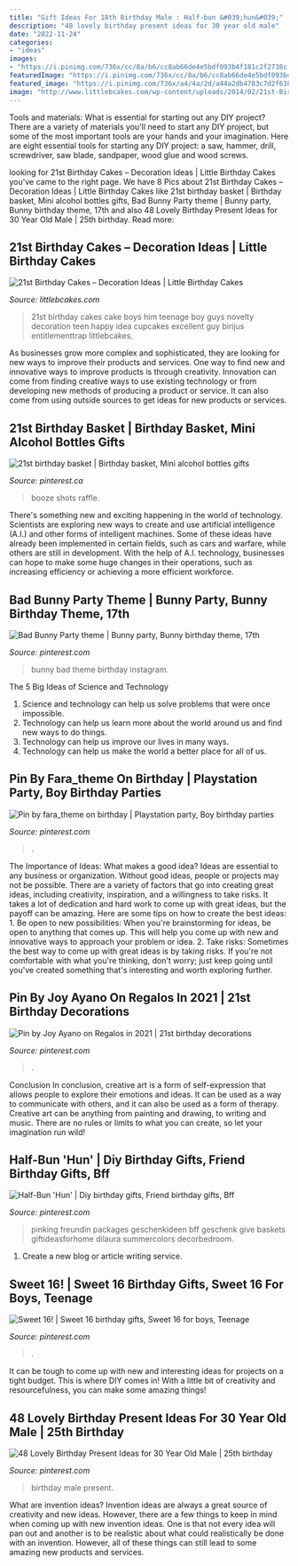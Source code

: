 ```yaml
---
title: "Gift Ideas For 18th Birthday Male : Half-bun &#039;hun&#039;"
description: "48 lovely birthday present ideas for 30 year old male"
date: "2022-11-24"
categories:
- "ideas"
images:
- "https://i.pinimg.com/736x/cc/8a/b6/cc8ab66de4e5bdf093b4f181c2f2738c.jpg"
featuredImage: "https://i.pinimg.com/736x/cc/8a/b6/cc8ab66de4e5bdf093b4f181c2f2738c.jpg"
featured_image: "https://i.pinimg.com/736x/a4/4a/2d/a44a2db4783c7d2f638c990f76d3b117.jpg"
image: "http://www.littlebcakes.com/wp-content/uploads/2014/02/21st-Birthday-Cake.jpg"
---
```



Tools and materials: What is essential for starting out any DIY project?
There are a variety of materials you'll need to start any DIY project, but some of the most important tools are your hands and your imagination. Here are eight essential tools for starting any DIY project: a saw, hammer, drill, screwdriver, saw blade, sandpaper, wood glue and wood screws.

	

		
looking for 21st Birthday Cakes – Decoration Ideas | Little Birthday Cakes you've came to the right page. We have 8 Pics about 21st Birthday Cakes – Decoration Ideas | Little Birthday Cakes like 21st birthday basket | Birthday basket, Mini alcohol bottles gifts, Bad Bunny Party theme | Bunny party, Bunny birthday theme, 17th and also 48 Lovely Birthday Present Ideas for 30 Year Old Male | 25th birthday. Read more:
		
    
## 21st Birthday Cakes – Decoration Ideas | Little Birthday Cakes

<img loading=lazy src="http://www.littlebcakes.com/wp-content/uploads/2014/02/21st-Birthday-Cake.jpg" onerror="this.onerror=null;this.src='https://tse1.mm.bing.net/th?id=OIP.IIe9sO-NtsF3ANnAzBiuNAHaJ4&amp;pid=15.1';" alt="21st Birthday Cakes – Decoration Ideas | Little Birthday Cakes">

_Source: littlebcakes.com_

>21st birthday cakes cake boys him teenage boy guys novelty decoration teen happy idea cupcakes excellent guy birijus entitlementtrap littlebcakes. 

	

As businesses grow more complex and sophisticated, they are looking for new ways to improve their products and services. One way to find new and innovative ways to improve products is through creativity. Innovation can come from finding creative ways to use existing technology or from developing new methods of producing a product or service. It can also come from using outside sources to get ideas for new products or services.

    
## 21st Birthday Basket | Birthday Basket, Mini Alcohol Bottles Gifts

<img loading=lazy src="https://i.pinimg.com/736x/a3/d8/b8/a3d8b85f9811e46024ed33f57a796fee.jpg" onerror="this.onerror=null;this.src='https://tse4.mm.bing.net/th?id=OIP.km3af_fVRV_0XYZYZJ5_XwHaJ3&amp;pid=15.1';" alt="21st birthday basket | Birthday basket, Mini alcohol bottles gifts">

_Source: pinterest.ca_

>booze shots raffle. 

	

There's something new and exciting happening in the world of technology. Scientists are exploring new ways to create and use artificial intelligence (A.I.) and other forms of intelligent machines. Some of these ideas have already been implemented in certain fields, such as cars and warfare, while others are still in development. With the help of A.I. technology, businesses can hope to make some huge changes in their operations, such as increasing efficiency or achieving a more efficient workforce.

    
## Bad Bunny Party Theme | Bunny Party, Bunny Birthday Theme, 17th

<img loading=lazy src="https://i.pinimg.com/736x/ad/ed/b5/adedb5069660a9c169fc868c98ca35c2.jpg" onerror="this.onerror=null;this.src='https://tse4.mm.bing.net/th?id=OIP.9sNlKurKsmdraPLrjn2VCQHaJ3&amp;pid=15.1';" alt="Bad Bunny Party theme | Bunny party, Bunny birthday theme, 17th">

_Source: pinterest.com_

>bunny bad theme birthday instagram. 

	

The 5 Big Ideas of Science and Technology
1. Science and technology can help us solve problems that were once impossible.
2. Technology can help us learn more about the world around us and find new ways to do things.
3. Technology can help us improve our lives in many ways.
4. Technology can help us make the world a better place for all of us.

    
## Pin By Fara_theme On Birthday | Playstation Party, Boy Birthday Parties

<img loading=lazy src="https://i.pinimg.com/736x/cd/2d/ce/cd2dcef8b604cef3c27cc70a4aee7216.jpg" onerror="this.onerror=null;this.src='https://tse2.mm.bing.net/th?id=OIP.2u0zGvYIaJdnJb1poQfDmgHaJ3&amp;pid=15.1';" alt="Pin by fara_theme on birthday | Playstation party, Boy birthday parties">

_Source: pinterest.com_

>. 

	

The Importance of Ideas: What makes a good idea?
Ideas are essential to any business or organization. Without good ideas, people or projects may not be possible. There are a variety of factors that go into creating great ideas, including creativity, inspiration, and a willingness to take risks. It takes a lot of dedication and hard work to come up with great ideas, but the payoff can be amazing. Here are some tips on how to create the best ideas: 1. Be open to new possibilities: When you're brainstorming for ideas, be open to anything that comes up. This will help you come up with new and innovative ways to approach your problem or idea. 2. Take risks: Sometimes the best way to come up with great ideas is by taking risks. If you're not comfortable with what you're thinking, don't worry; just keep going until you've created something that's interesting and worth exploring further. 
    
## Pin By Joy Ayano On Regalos In 2021 | 21st Birthday Decorations

<img loading=lazy src="https://i.pinimg.com/736x/a4/4a/2d/a44a2db4783c7d2f638c990f76d3b117.jpg" onerror="this.onerror=null;this.src='https://tse4.mm.bing.net/th?id=OIP.gvjcKZijUBHR7lJKP7z_dgHaJ3&amp;pid=15.1';" alt="Pin by Joy Ayano on Regalos in 2021 | 21st birthday decorations">

_Source: pinterest.com_

>. 

	

Conclusion
In conclusion, creative art is a form of self-expression that allows people to explore their emotions and ideas. It can be used as a way to communicate with others, and it can also be used as a form of therapy. Creative art can be anything from painting and drawing, to writing and music. There are no rules or limits to what you can create, so let your imagination run wild!

    
## Half-Bun &#039;Hun&#039; | Diy Birthday Gifts, Friend Birthday Gifts, Bff

<img loading=lazy src="https://i.pinimg.com/736x/cc/8a/b6/cc8ab66de4e5bdf093b4f181c2f2738c.jpg" onerror="this.onerror=null;this.src='https://tse1.mm.bing.net/th?id=OIP.VCJvYc74qP8AvctOVCOASgHaJ4&amp;pid=15.1';" alt="Half-Bun &#039;Hun&#039; | Diy birthday gifts, Friend birthday gifts, Bff">

_Source: pinterest.com_

>pinking freundin packages geschenkideen bff geschenk give baskets giftideasforhome dilaura summercolors decorbedroom. 

	

1. Create a new blog or article writing service.

    
## Sweet 16! | Sweet 16 Birthday Gifts, Sweet 16 For Boys, Teenage

<img loading=lazy src="https://i.pinimg.com/736x/fd/4b/78/fd4b783c1926a6b938b91eaba9e60c7e.jpg" onerror="this.onerror=null;this.src='https://tse2.mm.bing.net/th?id=OIP.y3iuFIzaoyOmBN3e7MLIWwHaNL&amp;pid=15.1';" alt="Sweet 16! | Sweet 16 birthday gifts, Sweet 16 for boys, Teenage">

_Source: pinterest.com_

>. 

	

It can be tough to come up with new and interesting ideas for projects on a tight budget. This is where DIY comes in! With a little bit of creativity and resourcefulness, you can make some amazing things!

    
## 48 Lovely Birthday Present Ideas For 30 Year Old Male | 25th Birthday

<img loading=lazy src="https://i.pinimg.com/736x/f2/9b/0f/f29b0fb4da0f835414ec9b2cfdc64993.jpg" onerror="this.onerror=null;this.src='https://tse1.mm.bing.net/th?id=OIP.y7ikrHRydwJQDCbKhx1ilQHaJ4&amp;pid=15.1';" alt="48 Lovely Birthday Present Ideas for 30 Year Old Male | 25th birthday">

_Source: pinterest.com_

>birthday male present. 

	

What are invention ideas?
Invention ideas are always a great source of creativity and new ideas. However, there are a few things to keep in mind when coming up with new invention ideas. One is that not every idea will pan out and another is to be realistic about what could realistically be done with an invention. However, all of these things can still lead to some amazing new products and services.

